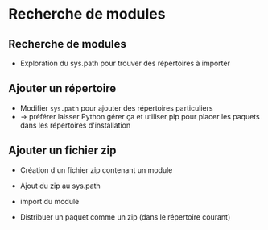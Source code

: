 # Recherche de modules

## Recherche de modules

- Exploration du sys.path pour trouver des répertoires à importer

## Ajouter un répertoire

- Modifier `sys.path` pour ajouter des répertoires particuliers
- -> préférer laisser Python gérer ça et utiliser pip pour placer les paquets dans les répertoires d'installation

## Ajouter un fichier zip

- Création d'un fichier zip contenant un module
- Ajout du zip au sys.path
- import du module

- Distribuer un paquet comme un zip (dans le répertoire courant)
